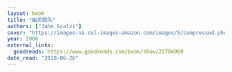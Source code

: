 ```yaml
---
layout: book
title: "幽灵舰队"
authors: ["John Scalzi"]
cover: "https://images-na.ssl-images-amazon.com/images/S/compressed.photo.goodreads.com/books/1405016978i/22704960.jpg"
year: 2006
external_links:
  goodreads: https://www.goodreads.com/book/show/22704960
date_read: "2018-06-26"
---
```

